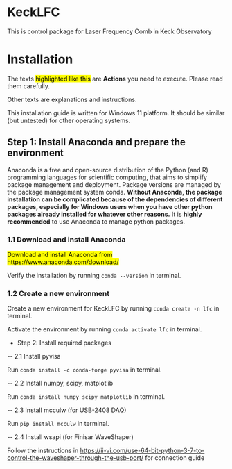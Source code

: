 # KeckLFC
This is control package for Laser Frequency Comb in Keck Observatory

# Installation

The texts <mark> highlighted like this</mark> are **Actions** you need to execute. Please read them carefully.

Other texts are explanations and instructions.

This installation guide is written for Windows 11 platform. It should be similar (but untested) for other operating systems.


## Step 1: Install Anaconda and prepare the environment

Anaconda is a free and open-source distribution of the Python (and R) programming languages for scientific computing, that aims to simplify package management and deployment. Package versions are managed by the package management system conda. **Without Anaconda, the package installation can be complicated because of the dependencies of different packages, especially for Windows users when you have other python packages already installed for whatever other reasons.** It is **highly recommended** to use Anaconda to manage python packages.


### 1.1 Download and install Anaconda

<mark> 
Download and install Anaconda from https://www.anaconda.com/download/ 
</mark>


Verify the installation by running `conda --version` in terminal.

### 1.2 Create a new environment



Create a new environment for KeckLFC by running `conda create -n lfc` in terminal.

Activate the environment by running `conda activate lfc` in terminal.

- Step 2: Install required packages

-- 2.1 Install pyvisa

Run `conda install -c conda-forge pyvisa` in terminal.

-- 2.2 Install numpy, scipy, matplotlib

Run `conda install numpy scipy matplotlib` in terminal.

-- 2.3 Install mcculw (for USB-2408 DAQ)

Run `pip install mcculw` in terminal.

-- 2.4 Install wsapi (for Finisar WaveShaper)

Follow the instructions in https://ii-vi.com/use-64-bit-python-3-7-to-control-the-waveshaper-through-the-usb-port/ for connection guide






